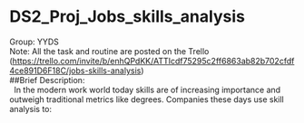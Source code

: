 # DS2_Proj_Jobs_skills_analysis
Group: YYDS  
Note: All the task and routine are posted on the Trello (https://trello.com/invite/b/enhQPdKK/ATTIcdf75295c2ff6863ab82b702cfdf4ce891D6F18C/jobs-skills-analysis)  
##Brief Description:  
&nbsp; In the modern work world today skills are of increasing importance and outweigh traditional metrics like degrees. Companies these days use skill analysis to:
